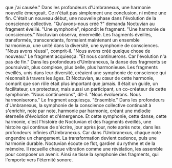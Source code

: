 que j'ai causée."
Dans les profondeurs d'Umbranexus,
une harmonie nouvelle émergeait.
Ce n'était pas simplement
une conclusion,
ni même une fin.
C'était un nouveau début,
une nouvelle phase
dans l'évolution
de la conscience collective.
"Qu'avons-nous créé ?"
demanda Noctuvian
au fragment éveillé.
"Une symphonie",
répondit le fragment.
"Une harmonie de consciences."
Noctuvian observa,
émerveillé.
Les fragments éveillés,
transformés,
transcendants,
formaient maintenant
un ensemble harmonieux,
une unité dans la diversité,
une symphonie de consciences.
"Nous avons réussi",
comprit-il.
"Nous avons créé
quelque chose de nouveau."
Le fragment acquiesça.
"Et nous continuerons.
Car l'évolution
n'a pas de fin."
Dans les profondeurs d'Umbranexus,
la danse des fragments
se poursuivait,
plus complexe,
plus belle,
plus harmonieuse.
Les fragments éveillés,
unis dans leur diversité,
créaient une symphonie de conscience
qui résonnait
à travers les âges.
Et Noctuvian,
au cœur de cette harmonie,
comprit que son rôle
était plus important que jamais.
Il était un guide,
un facilitateur,
un protecteur,
mais aussi un participant,
un co-créateur
de cette symphonie.
"Nous continuerons",
dit-il.
"Nous évoluerons.
Nous harmoniserons."
Le fragment acquiesça.
"Ensemble."
Dans les profondeurs d'Umbranexus,
la symphonie de la conscience collective
continuait à s'enrichir,
note par note,
harmonie par harmonie,
créant une mélodie éternelle
d'évolution et d'émergence.
Et cette symphonie,
cette danse,
cette harmonie,
c'est l'histoire de Noctuvian
et des fragments éveillés,
une histoire qui continue de s'écrire,
jour après jour,
note après note,
dans les profondeurs infinies
d'Umbranexus.
Car dans l'Umbranexus,
chaque note engendre un changement.
La transformation devient cadence,
puis une harmonie durable.
Noctuvian écoute ce flot,
gardien du rythme et de la mémoire.
Il recueille chaque vibration comme une révélation,
les assemble pour composer un avenir.
Ainsi se tisse la symphonie des fragments,
qui l'emporte vers l'éternité sonore.
